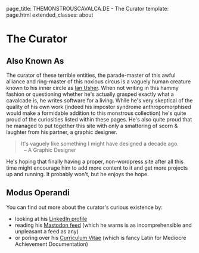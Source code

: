 page_title: THEMONSTROUSCAVALCA.DE - The Curator
template: page.html
extended_classes: about

# The Curator

## Also Known As

The curator of these terrible entities, the parade-master of this awful alliance and ring-master of this noxious circus is a vaguely human creature known to his inner circle as [Ian Usher](https://www.linkedin.com/in/ian-usher-the-curator).  When not writing in this hammy fashion or questioning whether he's actually grasped exactly what a cavalcade is, he writes software for a living.  While he's very skeptical of the quality of his own work (indeed his impostor syndrome anthropomorphised would make a formidable addition to this monstrous collection) he's quite proud of the curiosities listed within these pages.  He's also quite proud that he managed to put together this site with only a smattering of scorn &amp; laughter from his partner, a graphic designer.

> It's vaguely like something I might have designed a decade ago. <br/>&nbsp;&nbsp;&ndash; A Graphic Designer

He's hoping that finally having a proper, non-wordpress site after all this time might encourage him to add more content to it and get more projects up and running.  It probably won't, but he enjoys the hope.

## Modus Operandi

You can find out more about the curator's curious existence by:

* looking at his [LinkedIn profile](https://www.linkedin.com/in/ian-usher-the-curator)
* reading his [Mastodon feed](https://mastodon.scot/@fatconan) (which he warns is as incomprehensible and unpleasant a feed as any)
* or poring over his [Curriculum Vitae](/the-curator/cv.html) (which is fancy Latin for Mediocre Achievement Documentation)
